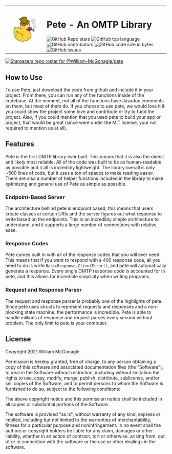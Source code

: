 <table>
    <td>
        <img src="./.github/resources/logo.svg">
    </td>
    <td>
        <h1>Pete - An OMTP Library</h1>
        <img alt="GitHub Repo stars" src="https://img.shields.io/github/stars/william-mcgonagle/pete?style=flat">
        <img alt="GitHub top language" src="https://img.shields.io/github/languages/top/william-mcgonagle/pete">
        <img alt="GitHub contributors" src="https://img.shields.io/github/contributors/william-mcgonagle/pete">
        <img alt="GitHub code size in bytes" src="https://img.shields.io/github/languages/code-size/william-mcgonagle/pete">
        <img alt="GitHub issues" src="https://img.shields.io/github/issues/william-mcgonagle/pete">
    </td>
</table>

[![Stargazers repo roster for @William-McGonagle/pete](https://reporoster.com/stars/William-McGonagle/pete)](https://github.com/William-McGonagle/pete/stargazers)

## How to Use

To use Pete, just download the code from github and include it in your project. From there, you can run any of the functions inside of the codebase. At the moment, not all of the functions have Javadoc comments on them, but most of them do. If you choose to use pete, we would love it if you could show the project some love and contribute or try to fund the project. Also, if you could mention that you used pete to build your app or project, that would be great (since were under the MIT license, your not required to mention us at all).

## Features

Pete is the first OMTP library ever built. This means that it is also the oldest and likely most reliable. All of the code was built to be as human-readable as possible and it all is incredibly lightweight. The library overall is only ~500 lines of code, but it uses a ton of spaces to make reading easier. There are also a number of helper functions included in the library to make optimizing and general use of Pete as simple as possible.

### Endpoint-Based Server

The architecture behind pete is endpoint based; this means that users create classes at certain URIs and the server figures out what response to write based on the endpoints. This is an incredibly simple architecture to understand, and it supports a large number of connections with relative ease.

### Response Codes

Pete comes built in with all of the response codes that you will ever need. This means that if you want to respond with a 400 response code, all you need to do is write `BasicResponse.ClientError()`, and pete will automatically generate a response. Every single OMTP response code is accounted for in pete, and this allows for incredible simplicity when writing programs.

### Request and Response Parser

The request and response parser is probably one of the highlights of pete. Since pete uses structs to represent requests and responses and a non-blocking state machine, the performance is incredible. Pete is able to handle millions of response and request parses every second without problem. The only limit to pete is your computer.

## License

Copyright 2021 William McGonagle

Permission is hereby granted, free of charge, to any person obtaining a copy of this software and associated documentation files (the "Software"), to deal in the Software without restriction, including without limitation the rights to use, copy, modify, merge, publish, distribute, sublicense, and/or sell copies of the Software, and to permit persons to whom the Software is furnished to do so, subject to the following conditions:

The above copyright notice and this permission notice shall be included in all copies or substantial portions of the Software.

The software is provided "as is", without warranty of any kind, express or implied, including but not limited to the warranties of merchantability, fitness for a particular purpose and noninfringement. In no event shall the authors or copyright holders be liable for any claim, damages or other liability, whether in an action of contract, tort or otherwise, arising from, out of or in connection with the software or the use or other dealings in the software.
